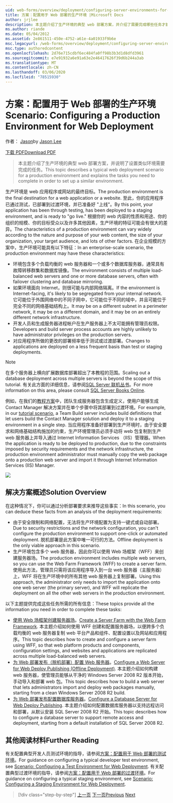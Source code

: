 ```yaml
---
uid: web-forms/overview/deployment/configuring-server-environments-for-web-deployment/scenario-configuring-a-production-environment-for-web-deployment
title: 方案：配置用于 Web 部署的生产环境 |Microsoft Docs
author: jrjlee
description: 本主题介绍了生产环境的典型 web 部署方案，并介绍了需要完成哪些任务才能设置类似 。
ms.author: riande
ms.date: 05/04/2012
ms.assetid: 2e861511-450e-4752-a61e-4a01933f9b6e
msc.legacyurl: /web-forms/overview/deployment/configuring-server-environments-for-web-deployment/scenario-configuring-a-production-environment-for-web-deployment
msc.type: authoredcontent
ms.openlocfilehash: 2d76e715cdbf6ec484fa0ff98b3b3d1d8dfd3961
ms.sourcegitcommit: e7e91932a6e91a63e2e46417626f39d6b244a3ab
ms.translationtype: MT
ms.contentlocale: zh-CN
ms.lasthandoff: 03/06/2020
ms.locfileid: "78515930"
---
```

# <a name="scenario-configuring-a-production-environment-for-web-deployment"></a><span data-ttu-id="73376-103">方案：配置用于 Web 部署的生产环境</span><span class="sxs-lookup"><span data-stu-id="73376-103">Scenario: Configuring a Production Environment for Web Deployment</span></span>

<span data-ttu-id="73376-104">作者： [Jason](https://github.com/jrjlee)</span><span class="sxs-lookup"><span data-stu-id="73376-104">by [Jason Lee](https://github.com/jrjlee)</span></span>

[<span data-ttu-id="73376-105">下载 PDF</span><span class="sxs-lookup"><span data-stu-id="73376-105">Download PDF</span></span>](https://msdnshared.blob.core.windows.net/media/MSDNBlogsFS/prod.evol.blogs.msdn.com/CommunityServer.Blogs.Components.WeblogFiles/00/00/00/63/56/8130.DeployingWebAppsInEnterpriseScenarios.pdf)

> <span data-ttu-id="73376-106">本主题介绍了生产环境的典型 web 部署方案，并说明了设置类似环境需要完成的任务。</span><span class="sxs-lookup"><span data-stu-id="73376-106">This topic describes a typical web deployment scenario for a production environment and explains the tasks you need to complete in order to set up a similar environment.</span></span>

<span data-ttu-id="73376-107">生产环境是 web 应用程序或网站的最终目标。</span><span class="sxs-lookup"><span data-stu-id="73376-107">The production environment is the final destination for a web application or a website.</span></span> <span data-ttu-id="73376-108">至此，你的应用程序已通过测试，已部署到过渡环境，并已准备好 "上线"。</span><span class="sxs-lookup"><span data-stu-id="73376-108">By this point, your application has been through testing, has been deployed to a staging environment, and is ready to "go live."</span></span> <span data-ttu-id="73376-109">根据你的 web 内容的性质和用途、你的组织的规模、你的目标受众以及许多其他因素，生产环境的特征可能会有很大的差异。</span><span class="sxs-lookup"><span data-stu-id="73376-109">The characteristics of a production environment can vary widely according to the nature and purpose of your web content, the size of your organization, your target audience, and lots of other factors.</span></span> <span data-ttu-id="73376-110">在企业规模的方案中，生产环境可能具有以下特征：</span><span class="sxs-lookup"><span data-stu-id="73376-110">In an enterprise-scale scenario, the production environment may have these characteristics:</span></span>

- <span data-ttu-id="73376-111">环境包含多个负载均衡的 web 服务器和一个或多个数据库服务器，通常具有故障转移群集和数据库镜像。</span><span class="sxs-lookup"><span data-stu-id="73376-111">The environment consists of multiple load-balanced web servers and one or more database servers, often with failover clustering and database mirroring.</span></span>
- <span data-ttu-id="73376-112">如果环境面向 Internet，则很可能与内部网络隔离。</span><span class="sxs-lookup"><span data-stu-id="73376-112">If the environment is Internet-facing, it's likely to be segregated from your internal network.</span></span> <span data-ttu-id="73376-113">它可能位于外围网络中的不同子网中，它可能位于不同的域中，并且可能位于完全不同的网络基础结构上。</span><span class="sxs-lookup"><span data-stu-id="73376-113">It may be on a different subnet in a perimeter network, it may be on a different domain, and it may be on an entirely different network infrastructure.</span></span>
- <span data-ttu-id="73376-114">开发人员和生成服务器进程帐户在生产服务器上不太可能拥有管理员权限。</span><span class="sxs-lookup"><span data-stu-id="73376-114">Developers and build server process accounts are highly unlikely to have administrator privileges on the production servers.</span></span>
- <span data-ttu-id="73376-115">对应用程序所做的更改的部署频率低于测试或过渡部署。</span><span class="sxs-lookup"><span data-stu-id="73376-115">Changes to applications are deployed on a less frequent basis than test or staging deployments.</span></span>

> [!NOTE]
> <span data-ttu-id="73376-116">在多个服务器上横向扩展数据库部署超出了本教程的范围。</span><span class="sxs-lookup"><span data-stu-id="73376-116">Scaling out a database deployment across multiple servers is beyond the scope of this tutorial.</span></span> <span data-ttu-id="73376-117">有关此方面的详细信息，请参阅[SQL Server 联机丛书](https://technet.microsoft.com/library/ms130214.aspx)。</span><span class="sxs-lookup"><span data-stu-id="73376-117">For more information on this area, please consult [SQL Server Books Online](https://technet.microsoft.com/library/ms130214.aspx).</span></span>

<span data-ttu-id="73376-118">例如，在我们的[教程方案](../deploying-web-applications-in-enterprise-scenarios/enterprise-web-deployment-scenario-overview.md)中，团队生成服务器包含生成定义，使用户能够生成 Contact Manager 解决方案并在单个步骤中将其部署到过渡环境。</span><span class="sxs-lookup"><span data-stu-id="73376-118">For example, in our [tutorial scenario](../deploying-web-applications-in-enterprise-scenarios/enterprise-web-deployment-scenario-overview.md), a Team Build server includes build definitions that let users build the Contact Manager solution and deploy it to a staging environment in a single step.</span></span> <span data-ttu-id="73376-119">当应用程序准备好部署到生产环境时，由于安全要求和网络基础结构施加的约束，生产环境管理员必须手动将 web 包复制到生产 web 服务器上并导入通过 Internet Information Services （IIS）管理器。</span><span class="sxs-lookup"><span data-stu-id="73376-119">When the application is ready to be deployed to production, due to the constraints imposed by security requirements and the network infrastructure, the production environment administrator must manually copy the web package onto a production web server and import it through Internet Information Services (IIS) Manager.</span></span>

![](scenario-configuring-a-production-environment-for-web-deployment/_static/image1.png)

## <a name="solution-overview"></a><span data-ttu-id="73376-120">解决方案概述</span><span class="sxs-lookup"><span data-stu-id="73376-120">Solution Overview</span></span>

<span data-ttu-id="73376-121">在这种情况下，你可以通过分析部署要求来推导这些事实：</span><span class="sxs-lookup"><span data-stu-id="73376-121">In this scenario, you can deduce these facts from an analysis of the deployment requirements:</span></span>

- <span data-ttu-id="73376-122">由于安全限制和网络配置，无法将生产环境配置为支持一键式或自动部署。</span><span class="sxs-lookup"><span data-stu-id="73376-122">Due to security restrictions and the network configuration, you can't configure the production environment to support one-click or automated deployment.</span></span> <span data-ttu-id="73376-123">脱机部署是此方案中唯一可行的方法。</span><span class="sxs-lookup"><span data-stu-id="73376-123">Offline deployment is the only viable approach in this scenario.</span></span>
- <span data-ttu-id="73376-124">生产环境包含多个 web 服务器，因此你可以使用 Web 场框架（WFF）来创建服务器场。</span><span class="sxs-lookup"><span data-stu-id="73376-124">The production environment includes multiple web servers, so you can use the Web Farm Framework (WFF) to create a server farm.</span></span> <span data-ttu-id="73376-125">使用此方法，管理员只需将该应用程序导入到一台 web 服务器（主服务器）上，WFF 将在生产环境中的所有其他 web 服务器上复制部署。</span><span class="sxs-lookup"><span data-stu-id="73376-125">Using this approach, the administrator only needs to import the application onto one web server (the primary server), and WFF will replicate the deployment on all the other web servers in the production environment.</span></span>

<span data-ttu-id="73376-126">以下主题提供完成这些任务所需的所有信息：</span><span class="sxs-lookup"><span data-stu-id="73376-126">These topics provide all the information you need in order to complete these tasks:</span></span>

- <span data-ttu-id="73376-127">[使用 Web 场框架创建服务器场](configuring-a-database-server-for-web-deploy-publishing.md)。</span><span class="sxs-lookup"><span data-stu-id="73376-127">[Create a Server Farm with the Web Farm Framework](configuring-a-database-server-for-web-deploy-publishing.md).</span></span> <span data-ttu-id="73376-128">本主题介绍如何使用 WFF 创建和配置服务器场，以便跨多个负载均衡的 web 服务器复制 web 平台产品和组件、配置设置以及网站和应用程序。</span><span class="sxs-lookup"><span data-stu-id="73376-128">This topic describes how to create and configure a server farm using WFF, so that web platform products and components, configuration settings, and websites and applications are replicated across multiple load-balanced web servers.</span></span>
- <span data-ttu-id="73376-129">[为 Web 部署发布（脱机部署）配置 Web 服务器](configuring-a-web-server-for-web-deploy-publishing-offline-deployment.md)。</span><span class="sxs-lookup"><span data-stu-id="73376-129">[Configure a Web Server for Web Deploy Publishing (Offline Deployment)](configuring-a-web-server-for-web-deploy-publishing-offline-deployment.md).</span></span> <span data-ttu-id="73376-130">本主题介绍如何构建 web 服务器，使管理员能够从干净的 Windows Server 2008 R2 版本开始，手动导入和部署 web 包。</span><span class="sxs-lookup"><span data-stu-id="73376-130">This topic describes how to build a web server that lets administrators import and deploy web packages manually, starting from a clean Windows Server 2008 R2 build.</span></span>
- <span data-ttu-id="73376-131">[为 Web 部署发布配置数据库服务器](configuring-a-database-server-for-web-deploy-publishing.md)。</span><span class="sxs-lookup"><span data-stu-id="73376-131">[Configure a Database Server for Web Deploy Publishing](configuring-a-database-server-for-web-deploy-publishing.md).</span></span> <span data-ttu-id="73376-132">本主题介绍如何配置数据库服务器以支持远程访问和部署，从默认安装 SQL Server 2008 R2 开始。</span><span class="sxs-lookup"><span data-stu-id="73376-132">This topic describes how to configure a database server to support remote access and deployment, starting from a default installation of SQL Server 2008 R2.</span></span>

## <a name="further-reading"></a><span data-ttu-id="73376-133">其他阅读材料</span><span class="sxs-lookup"><span data-stu-id="73376-133">Further Reading</span></span>

<span data-ttu-id="73376-134">有关配置典型开发人员测试环境的指导，请参阅[方案：配置用于 Web 部署的测试环境](scenario-configuring-a-test-environment-for-web-deployment.md)。</span><span class="sxs-lookup"><span data-stu-id="73376-134">For guidance on configuring a typical developer test environment, see [Scenario: Configuring a Test Environment for Web Deployment](scenario-configuring-a-test-environment-for-web-deployment.md).</span></span> <span data-ttu-id="73376-135">有关配置典型过渡环境的指导，请参阅[方案：配置用于 Web 部署的过渡环境](scenario-configuring-a-staging-environment-for-web-deployment.md)。</span><span class="sxs-lookup"><span data-stu-id="73376-135">For guidance on configuring a typical staging environment, see [Scenario: Configuring a Staging Environment for Web Deployment](scenario-configuring-a-staging-environment-for-web-deployment.md).</span></span>

> [!div class="step-by-step"]
> <span data-ttu-id="73376-136">[上一页](scenario-configuring-a-staging-environment-for-web-deployment.md)
> [下一页](configuring-a-web-server-for-web-deploy-publishing-remote-agent.md)</span><span class="sxs-lookup"><span data-stu-id="73376-136">[Previous](scenario-configuring-a-staging-environment-for-web-deployment.md)
[Next](configuring-a-web-server-for-web-deploy-publishing-remote-agent.md)</span></span>
